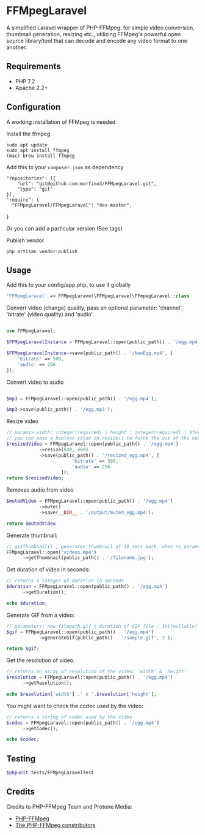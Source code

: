 # FFMpegLaravel
A simplified Laravel wrapper of PHP-FFMpeg: for simple video conversion, thumbnail generation, resizing etc., utilizing FFMpeg's powerful open source library/tool that can decode and encode any video format to one another.
## Requirements

* PHP 7.2
* Apache 2.2+

## Configuration
A working installation of FFMpeg is needed

Install the ffmpeg

    sudo apt update
    sudo apt install ffmpeg 
    (mac) brew install ffmpeg


Add this to your `composer.json` as dependency

    "repositories": [{
        "url": "git@github.com:morfino3/FFMpegLaravel.git",
        "type": "git"
    }],
    "require": {
      "FFMpegLaravel/FFMpegLaravel": "dev-master",
  }

Or you can add a particular version (See tags)

Publish vendor

    php artisan vendor:publish


## Usage
Add this to your config/app.php, to use it globally

```php
'FFMpegLaravel' => FFMpegLaravel\FFMpegLaravel\FFmpegLaravel::class
```

Convert video (change) quality, pass an optional parameter:
'channel', 'bitrate' (video quality) and 'audio'.

```php

use FFMpegLaravel;

$FFMpegLaravelInstance = FFMpegLaravel::open(public_path() . '/egg.mp4');

$FFMpegLaravelInstance->save(public_path() . '/NewEgg.mp4', [
    'bitrate' => 500,
    'audio' => 256
]);

```

Convert video to audio

```php

$mp3 = FFMpegLaravel::open(public_path() . '/egg.mp4');

$mp3->save(public_path() . '/egg.mp3');

```

Resize video

```php
// params> width: integer(required) | height : integer(required) | $forceStandards : boolean(nullable)
// you can pass a boolean value in resize() to force the use of the nearest aspect ratio standard.
$resizedVideo = FFMpegLaravel::open(public_path() . '/egg.mp4')
            ->resize(640, 480)
            ->save(public_path() . '/resized_egg.mp4', [
                        'bitrate' => 500,
                        'audio' => 256
                    ]);
return $resizedVideo;
```

Removes audio from video

```php
$mutedVideo = FFMpegLaravel::open(public_path() . '/egg.mp4')
            ->mute()
            ->save(__DIR__ . '/output/muted_egg.mp4');

return $mutedVideo
```

Generate thumbnail:
```php
// getThumbnail() , generates thumbnail at 10 secs mark, when no params passed
FFMpegLaravel::open('videos.mp4')
      ->getThumbnail(public_path() . '/filename.jpg');
```

Get duration of video in seconds:

```php
// returns a integer of duration in seconds
$duration = FFMpegLaravel::open(public_path() . '/egg.mp4')
      ->getDuration();

echo $duration;
```

Generate GIF from a video:

```php
// parameters: new filepath.gif | duration of GIF file : int(nullable) | from seconds: int(nullable)
$gif = FFMpegLaravel::open(public_path() . '/egg.mp4')
            ->generateGif(public_path() . '/sample.gif', 2 );

return $gif;
```

Get the resolution of video:

```php
// returns an array of resolution of the video: 'width' & 'height'
$resolution = FFMpegLaravel::open(public_path() . '/egg.mp4')
      ->getResolution();

echo $resolution['width'] .' x '.$resolution['height'];
```

You might want to check the codec used by the video:

```php
// returns a string of codec used by the video
$codec = FFMpegLaravel::open(public_path() . '/egg.mp4')
      ->getCodec();

echo $codec;
```


## Testing

``` bash
$phpunit tests/FFMpegLaravelTest
```


## Credits
Credits to PHP-FFMpeg Team and Protone Media:
- [PHP-FFMpeg](https://github.com/PHP-FFMpeg/PHP-FFMpeg)
- [The PHP-FFMpeg constributors](https://github.com/PHP-FFMpeg/PHP-FFMpeg/graphs/contributors)
